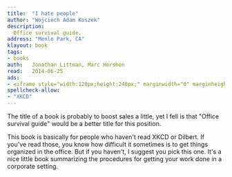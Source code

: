 ```yaml
---
title:	"I hate people"
author: "Wojciech Adam Koszek"
description:
  Office survival guide.
address: "Menlo Park, CA"
klayout: book
tags:
- books
auth:	Jonathan Littman, Marc Hershon
read:	2014-06-25
ads:
- <iframe style="width:120px;height:240px;" marginwidth="0" marginheight="0" scrolling="no" frameborder="0" src="//ws-na.amazon-adsystem.com/widgets/q?ServiceVersion=20070822&OneJS=1&Operation=GetAdHtml&MarketPlace=US&source=ss&ref=ss_til&ad_type=product_link&tracking_id=wkoszek08-20&marketplace=amazon&region=US&placement=B002ASFPR8&asins=B002ASFPR8&linkId=FWNP6UD35PLNYVLO&show_border=false&link_opens_in_new_window=true&price_color=333333&title_color=C02400&bg_color=FFFFFF"></iframe>
spellcheck-allow:
- "XKCD"
---
```


The title of a book is probably to boost sales a little, yet I fell is that
"Office survival guide" would be a better title for this position.

This book is basically for people who haven't read XKCD or Dilbert. If
you've read those, you know how difficult it sometimes is to get things
organized in the office. But if you haven't, I suggest you pick this one.
It's a nice little book summarizing the procedures for getting your work
done in a corporate setting.
